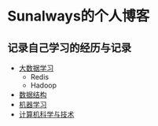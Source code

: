# Sunalways的个人博客
## 记录自己学习的经历与记录
- [大数据学习](https://github.com/Sunalways/Blog/projects/1)
  - Redis
  - Hadoop
- [数据结构](https://github.com/Sunalways/Blog/projects/2)
- [机器学习](https://github.com/Sunalways/Blog/projects/3)
- [计算机科学与技术](https://github.com/Sunalways/Blog/projects/4)
